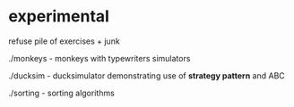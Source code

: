 # experimental
refuse pile of exercises + junk

./monkeys - monkeys with typewriters simulators

./ducksim - ducksimulator demonstrating use of **strategy pattern** and ABC

./sorting - sorting algorithms
